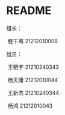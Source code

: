 # README

组长：

​	程千骞 21212010008

组员：

​	王粞宇 21210240343

​	杨天庸 21212010044

​	王新杰 21210240344

​	杨鸿 21212010043